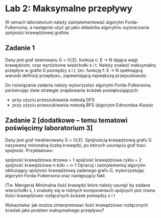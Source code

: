 # Lab 2: Maksymalne przepływy

W ramach laboratorium należy zaimplementować algorytm Forda-Fulkersona, a następnie użyć go jako składnika algorytmu wyznaczania spójności krawędziowej grafów.

## Zadanie 1

Dany jest graf skierowany G = (V,E), funkcja c: E -> N dająca wagi krawędziom, oraz wyróżnione wieżchołki s i t. Należy znaleźć maksymalny przepływ w grafie G pomiędzy s i t, tzn. funkcję f: E -> N spełniającą warunki definicji przepływu, zapewniającą największą przepustowość.

Do rozwiązania zadania należy wykorzystać algorytm Forda-Fulkersona, porównując dwie strategie znajdowania ścieżek powiększających:

- przy użyciu przeszukiwania metodą DFS
- przy użyciu przeszukiwania metodą BFS (algorytm Edmondsa-Karpa)

## Zadanie 2 [dodatkowe – temu tematowi poświęcimy laboratorium 3]

Dany jest graf nieskierowany G = (V,E). Spójnością krawędziową grafu G nazywamy minimalną liczbę krawędzi, po których usunięciu graf traci spójność. Przykładowo:

spójność krawędziowa drzewa = 1
spójność krawędziowa cyklu = 2
spójność krawędziowa n-kliki = n-1
Opracuj i zaimplementuj algorytm obliczający spójność krawędziową zadanego grafu G, wykorzystując algorytm Forda-Fulkersona oraz następujący fakt:

(Tw. Mengera) Minimalna ilość krawędzi które należy usunąć by zadane wierzchołki s, t znalazły się w różnych komponentach spójnych jest równa ilości krawędziowo rozłącznych ścieżek pomiędzy s i t

Wskazówka: jak można zinterpretować ilość krawędziowo rozłącznych ścieżek jako problem maksymalnego przepływu?
